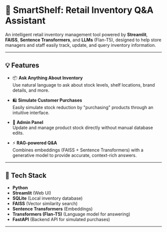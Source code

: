 # 🛒 SmartShelf: Retail Inventory Q&A Assistant

An intelligent retail inventory management tool powered by **Streamlit**, **FAISS**, **Sentence Transformers**, and **LLMs** (Flan-T5), designed to help store managers and staff easily track, update, and query inventory information.

---

## 💡 Features

- 📦 **Ask Anything About Inventory**  
  Use natural language to ask about stock levels, shelf locations, brand details, and more.

- 🛍️ **Simulate Customer Purchases**  
  Easily simulate stock reduction by "purchasing" products through an intuitive interface.

- 🔧 **Admin Panel**  
  Update and manage product stock directly without manual database edits.

- ⚡ **RAG-powered Q&A**  
  Combines embeddings (FAISS + Sentence Transformers) with a generative model to provide accurate, context-rich answers.

---

## 🚀 Tech Stack

- **Python**
- **Streamlit** (Web UI)
- **SQLite** (Local inventory database)
- **FAISS** (Vector similarity search)
- **Sentence Transformers** (Embeddings)
- **Transformers (Flan-T5)** (Language model for answering)
- **FastAPI** (Backend API for simulated purchases)

---


